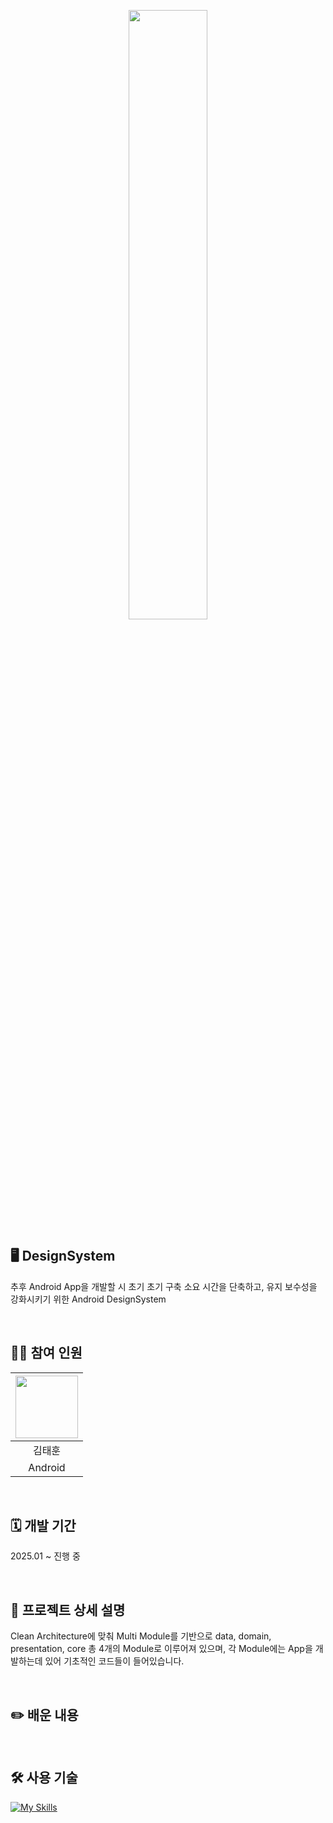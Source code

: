 <p align="center">
  <img src="https://github.com/user-attachments/assets/6196bd0d-c528-4158-8859-cc1516ac9c78" width="50%">
</p>

## 🖥️ DesignSystem
추후 Android App을 개발할 시 초기 초기 구축 소요 시간을 단축하고, 유지 보수성을 강화시키기 위한 Android DesignSystem

<br>

## 🧑‍💻 참여 인원
|  <img src="https://github.com/user-attachments/assets/9bbe9e79-04b6-44b1-a68c-eae5a049c2ad" width="100" height="100">  |
|:---:|
| 김태훈 |
| Android|

<br>

## 🗓️ 개발 기간
2025.01 ~ 진행 중

<br>

## 📁 프로젝트 상세 설명
Clean Architecture에 맞춰 Multi Module를 기반으로 data, domain, presentation, core 총 4개의 Module로 이루어져 있으며, 각 Module에는 App을 개발하는데 있어 기초적인 코드들이 들어있습니다.
<br>



<br>

## ✏️ 배운 내용


<br>

## 🛠️ 사용 기술
[![My Skills](https://skillicons.dev/icons?i=androidstudio,kotlin)](https://skillicons.dev)
